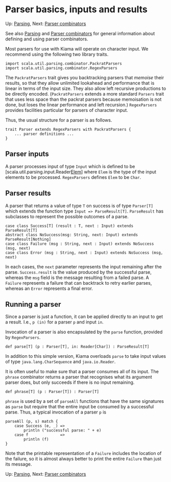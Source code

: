 # Parser basics, inputs and results

Up: [Parsing](Parsing.md), Next: [Parser combinators](ParserCombs.md)

See also [Parsing](Parsing.md) and [Parser combinators](ParserCombs.md) for general information about defining
and using parser combinators.

Most parsers for use with Kiama will operate on character input.
We recommend using the following two library traits.

```
import scala.util.parsing.combinator.PackratParsers
import scala.util.parsing.combinator.RegexParsers
```

The `PackratParsers` trait gives you backtracking parsers that
_memoise_ their results, so that they allow unlimited lookahead
and performance that is linear in terms of the input size.  They
also allow left recursive productions to be directly encoded.
(`PackratParsers` extends a more standard `Parsers` trait that
uses less space than the packrat parsers because memoisation is
not done, but loses the linear performance and left recursion.)
`RegexParsers` provides facilities particular for parsers of
character input.

Thus, the usual structure for a parser is as follows.

```
trait Parser extends RegexParsers with PackratParsers {
    ... parser definitions ...
}
```

## Parser inputs

A parser processes input of type `Input` which is defined to be
[scala.util.parsing.input.Reader[Elem](http://www.scala-lang.org/docu/files/api/scala/util/parsing/input/Reader.html)]
where `Elem` is the type of the input elements to be processed.
`RegexParsers` defines `Elem` to be `Char`.

## Parser results

A parser that returns a value of type `T` on success is of type `Parser[T]`
which extends the function type `Input => ParseResult[T]`.
`ParseResult` has subclasses to represent the possible outcomes of
a parse.

```
case class Success[T] (result : T, next : Input) extends ParseResult[T]
abstract class NoSuccess(msg: String, next: Input) extends ParseResult[Nothing]
case class Failure (msg : String, next : Input) extends NoSuccess (msg, next)
case class Error (msg : String, next : Input) extends NoSuccess (msg, next)
```

In each cases, the `next` parameter represents the input remaining after
the parse. `Success.result` is the value produced by the successful
parse, whereas the `msg` field is the message resulting from a failed
parse.  A `Failure` represents a failure that can backtrack to retry
earlier parses, whereas an `Error` represents a final error.

## Running a parser

Since a parser is just a function, it can be applied directly to an
input to get a result. I.e., `p (in)` for a parser `p` and input `in`.

Invocation of a parser is also encapsulated by the `parse` function,
provided by `RegexParsers`.

```
def parse[T] (p : Parser[T], in: Reader[Char]) : ParseResult[T]
```

In addition to this simple version, Kiama overloads `parse` to take
input values of type `java.lang.CharSequence` and `java.io.Reader`.

It is often useful to make sure that a parser consumes all of its
input. The `phrase` combinator returns a parser that recognises what
its argument parser does, but only succeeds if there is no input
remaining.

```
def phrase[T] (p : Parser[T]) : Parser[T]
```

`phrase` is used by a set of `parseAll` functions that have the same
signatures as `parse` but require that the entire input be consumed
by a successful parse. Thus, a typical invocation of a parser `p` is

```
parseAll (p, s) match {
    case Success (e, _) =>
        println ("successful parse: " + e)
    case f              =>
        println (f)
}
```

Note that the printable representation of a `Failure` includes the
location of the failure, so it is almost always better to print the
entire `Failure` than just its message.

Up: [Parsing](Parsing.md), Next: [Parser combinators](ParserCombs.md)
